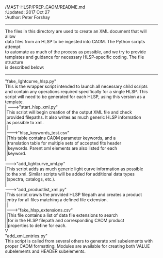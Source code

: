 /MAST-HLSP/PREP_CAOM/README.md  
:Updated: 2017 Oct 27  
:Author: Peter Forshay
___
The files in this directory are used to create an XML document that will allow  
data files from an HLSP to be ingested into CAOM.  The Python scripts attempt  
to automate as much of the process as possible, and we try to provide  
templates and guidance for necessary HLSP-specific coding.  The file structure  
is described below:  
___
"fake_lightcurve_hlsp.py"  
This is the wrapper script intended to launch all necessary child scripts  
and contain any operations required specifically for a single HLSP.  This  
script will need to be generated for each HLSP, using this version as a  
template.  
|
--->"start_hlsp_xml.py"  
|This script will begin creation of the output XML file and check  
|provided filepaths.  It also writes as much generic HLSP information  
|as possible to xml.  
||  
|--->"hlsp_keywords_test.csv"  
||This table contains CAOM parameter keywords, and a  
||translation table for multiple sets of accepted fits header  
||keywords.  Parent xml elements are also listed for each  
||keyword.  
|  
--->"add_lightcurve_xml.py"  
|This script adds as much generic light curve information as possible  
|to the xml.  Similar scripts will be added for additional data types  
|(spectra, catalogs, etc.).  
|  
--->"add_productlist_xml.py"  
|This script crawls the provided HLSP filepath and creates a product  
|entry for all files matching a defined file extension.  
||  
|--->"fake_hlsp_extensions.csv"  
||This file contains a list of data file extensions to search  
||for in the HLSP filepath and corresponding CAOM product  
||properties to define for each.  
V          
"add_xml_entries.py"  
This script is called from several others to generate xml subelements with  
proper CAOM formatting.  Modules are available for creating both VALUE  
    subelements and HEADER subelements.  
